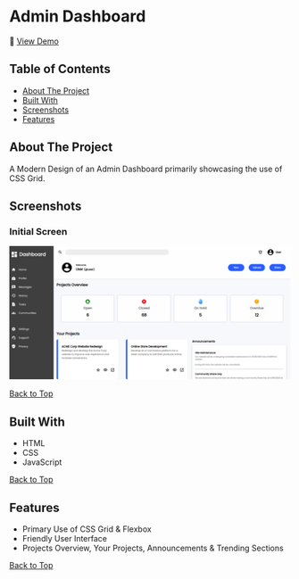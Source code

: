 # Admin Dashboard

🔗 [View Demo](https://eternum101.github.io/admin-dashboard/)

## Table of Contents
- [About The Project](#about-the-project)
- [Built With](#built-with)
- [Screenshots](#screenshots)
- [Features](#features)

## About The Project
A Modern Design of an Admin Dashboard primarily showcasing the use of CSS Grid.

## Screenshots

### Initial Screen
![](screenshots/initial-screen-admin-dashboard.png)

[Back to Top](#admin-dashboard)

## Built With
- HTML
- CSS
- JavaScript

[Back to Top](#admin-dashboard)

## Features

- Primary Use of CSS Grid & Flexbox
- Friendly User Interface
- Projects Overview, Your Projects, Announcements & Trending Sections

[Back to Top](#admin-dashboard)



